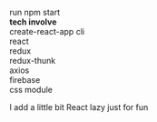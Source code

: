 run npm start
</br>
<strong>tech involve</strong></br>
create-react-app cli</br>
react</br>
redux</br>
redux-thunk</br>
axios</br>
firebase</br>
css module</br>

I add a little bit React lazy just for fun
